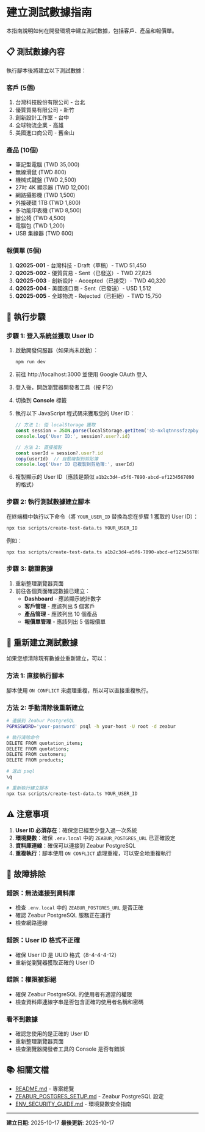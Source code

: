 # 建立測試數據指南

本指南說明如何在開發環境中建立測試數據，包括客戶、產品和報價單。

## 📋 測試數據內容

執行腳本後將建立以下測試數據：

### 客戶 (5個)
1. 台灣科技股份有限公司 - 台北
2. 優質貿易有限公司 - 新竹
3. 創新設計工作室 - 台中
4. 全球物流企業 - 高雄
5. 美國進口商公司 - 舊金山

### 產品 (10個)
- 筆記型電腦 (TWD 35,000)
- 無線滑鼠 (TWD 800)
- 機械式鍵盤 (TWD 2,500)
- 27吋 4K 顯示器 (TWD 12,000)
- 網路攝影機 (TWD 1,500)
- 外接硬碟 1TB (TWD 1,800)
- 多功能印表機 (TWD 8,500)
- 辦公椅 (TWD 4,500)
- 電腦包 (TWD 1,200)
- USB 集線器 (TWD 600)

### 報價單 (5個)
1. **Q2025-001** - 台灣科技 - Draft（草稿）- TWD 51,450
2. **Q2025-002** - 優質貿易 - Sent（已發送）- TWD 27,825
3. **Q2025-003** - 創新設計 - Accepted（已接受）- TWD 40,320
4. **Q2025-004** - 美國進口商 - Sent（已發送）- USD 1,512
5. **Q2025-005** - 全球物流 - Rejected（已拒絕）- TWD 15,750

## 🚀 執行步驟

### 步驟 1: 登入系統並獲取 User ID

1. 啟動開發伺服器（如果尚未啟動）：
   ```bash
   npm run dev
   ```

2. 前往 http://localhost:3000 並使用 Google OAuth 登入

3. 登入後，開啟瀏覽器開發者工具（按 F12）

4. 切換到 **Console** 標籤

5. 執行以下 JavaScript 程式碼來獲取您的 User ID：
   ```javascript
   // 方法 1: 從 localStorage 獲取
   const session = JSON.parse(localStorage.getItem('sb-nxlqtnnssfzzpbyfjnby-auth-token'))
   console.log('User ID:', session?.user?.id)

   // 方法 2: 直接複製
   const userId = session?.user?.id
   copy(userId)  // 自動複製到剪貼簿
   console.log('User ID 已複製到剪貼簿:', userId)
   ```

6. 複製顯示的 User ID（應該是類似 `a1b2c3d4-e5f6-7890-abcd-ef1234567890` 的格式）

### 步驟 2: 執行測試數據建立腳本

在終端機中執行以下命令（將 `YOUR_USER_ID` 替換為您在步驟 1 獲取的 User ID）：

```bash
npx tsx scripts/create-test-data.ts YOUR_USER_ID
```

例如：
```bash
npx tsx scripts/create-test-data.ts a1b2c3d4-e5f6-7890-abcd-ef1234567890
```

### 步驟 3: 驗證數據

1. 重新整理瀏覽器頁面
2. 前往各個頁面確認數據已建立：
   - **Dashboard** - 應該顯示統計數字
   - **客戶管理** - 應該列出 5 個客戶
   - **產品管理** - 應該列出 10 個產品
   - **報價單管理** - 應該列出 5 個報價單

## 🔄 重新建立測試數據

如果您想清除現有數據並重新建立，可以：

### 方法 1: 直接執行腳本
腳本使用 `ON CONFLICT` 來處理重複，所以可以直接重複執行。

### 方法 2: 手動清除後重新建立
```bash
# 連接到 Zeabur PostgreSQL
PGPASSWORD='your-password' psql -h your-host -U root -d zeabur

# 執行清除命令
DELETE FROM quotation_items;
DELETE FROM quotations;
DELETE FROM customers;
DELETE FROM products;

# 退出 psql
\q

# 重新執行建立腳本
npx tsx scripts/create-test-data.ts YOUR_USER_ID
```

## ⚠️ 注意事項

1. **User ID 必須存在**：確保您已經至少登入過一次系統
2. **環境變數**：確保 `.env.local` 中的 `ZEABUR_POSTGRES_URL` 已正確設定
3. **資料庫連線**：確保可以連接到 Zeabur PostgreSQL
4. **重複執行**：腳本使用 `ON CONFLICT` 處理重複，可以安全地重複執行

## 🐛 故障排除

### 錯誤：無法連接到資料庫
- 檢查 `.env.local` 中的 `ZEABUR_POSTGRES_URL` 是否正確
- 確認 Zeabur PostgreSQL 服務正在運行
- 檢查網路連線

### 錯誤：User ID 格式不正確
- 確保 User ID 是 UUID 格式（8-4-4-4-12）
- 重新從瀏覽器獲取正確的 User ID

### 錯誤：權限被拒絕
- 確保 Zeabur PostgreSQL 的使用者有適當的權限
- 檢查資料庫連線字串是否包含正確的使用者名稱和密碼

### 看不到數據
- 確認您使用的是正確的 User ID
- 重新整理瀏覽器頁面
- 檢查瀏覽器開發者工具的 Console 是否有錯誤

## 📚 相關文檔

- [README.md](../README.md) - 專案總覽
- [ZEABUR_POSTGRES_SETUP.md](./ZEABUR_POSTGRES_SETUP.md) - Zeabur PostgreSQL 設定
- [ENV_SECURITY_GUIDE.md](./ENV_SECURITY_GUIDE.md) - 環境變數安全指南

---

**建立日期**: 2025-10-17
**最後更新**: 2025-10-17
